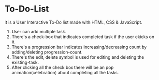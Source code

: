 # To-Do-List
It is a User Interactive To-Do list made with HTML, CSS & JavaScript.
1. User can add multiple task.
2. There's a check-box that indicates completed task if the user ckicks on it.
3. There's a progression bar indicates increasing/decreasing count by adding/deleting progression-count.
4. There's the edit, delete symbol is used for editing and deleting the existing-task.
5. After clicking all the check box there will be an pop animation(celebration) about completing all the tasks.
